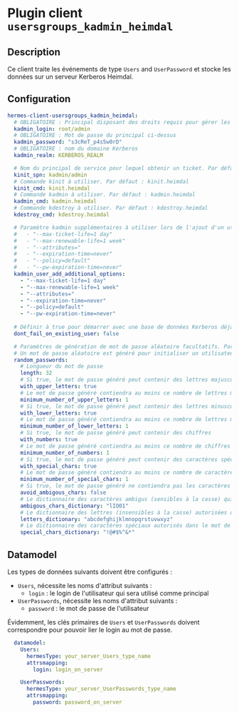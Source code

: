 <!--
Hermes : Change Data Capture (CDC) tool from any source(s) to any target
Copyright (C) 2024 INSA Strasbourg

This file is part of Hermes.

Hermes is free software: you can redistribute it and/or modify
it under the terms of the GNU General Public License as published by
the Free Software Foundation, either version 3 of the License, or
(at your option) any later version.

Hermes is distributed in the hope that it will be useful,
but WITHOUT ANY WARRANTY; without even the implied warranty of
MERCHANTABILITY or FITNESS FOR A PARTICULAR PURPOSE. See the
GNU General Public License for more details.

You should have received a copy of the GNU General Public License
along with Hermes. If not, see <https://www.gnu.org/licenses/>.
-->

# Plugin client `usersgroups_kadmin_heimdal`

## Description

Ce client traite les événements de type `Users` and `UserPassword` et stocke les données sur un serveur Kerberos Heimdal.

## Configuration

```yaml
hermes-client-usersgroups_kadmin_heimdal:
  # OBLIGATOIRE : Principal disposant des droits requis pour gérer les utilisateurs et les mots de passe dans kadmin
  kadmin_login: root/admin
  # OBLIGATOIRE : Mot de passe du principal ci-dessus
  kadmin_password: "s3cReT_p4s5w0rD"
  # OBLIGATOIRE : nom du domaine Kerberos
  kadmin_realm: KERBEROS_REALM

  # Nom du principal de service pour lequel obtenir un ticket. Par défaut : kadmin/admin
  kinit_spn: kadmin/admin
  # Commande kinit à utiliser. Par défaut : kinit.heimdal
  kinit_cmd: kinit.heimdal
  # Commande kadmin à utiliser. Par défaut : kadmin.heimdal
  kadmin_cmd: kadmin.heimdal
  # Commande kdestroy à utiliser. Par défaut : kdestroy.heimdal
  kdestroy_cmd: kdestroy.heimdal

  # Paramètre kadmin supplémentaires à utiliser lors de l'ajout d'un utilisateur. Doit être une liste de chaînes. Valeur par défaut :
  #   - "--max-ticket-life=1 day"
  #   - "--max-renewable-life=1 week"
  #   - "--attributes="
  #   - "--expiration-time=never"
  #   - "--policy=default"
  #   - "--pw-expiration-time=never"
  kadmin_user_add_additional_options:
    - "--max-ticket-life=1 day"
    - "--max-renewable-life=1 week"
    - "--attributes="
    - "--expiration-time=never"
    - "--policy=default"
    - "--pw-expiration-time=never"
  
  # Définir à true pour démarrer avec une base de données Kerberos déjà remplie. Valeur par défaut : false
  dont_fail_on_existing_user: false

  # Paramètres de génération de mot de passe aléatoire facultatifs. Par défaut : les valeurs spécifiées ci-dessous
  # Un mot de passe aléatoire est généré pour initialiser un utilisateur dont le mot de passe n'est pas encore disponible
  random_passwords:
    # Longueur du mot de passe
    length: 32
    # Si true, le mot de passe généré peut contenir des lettres majuscules
    with_upper_letters: true
    # Le mot de passe généré contiendra au moins ce nombre de lettres majuscules
    minimum_number_of_upper_letters: 1
    # Si true, le mot de passe généré peut contenir des lettres minuscules
    with_lower_letters: true
    # Le mot de passe généré contiendra au moins ce nombre de lettres minuscules
    minimum_number_of_lower_letters: 1
    # Si true, le mot de passe généré peut contenir des chiffres
    with_numbers: true
    # Le mot de passe généré contiendra au moins ce nombre de chiffres
    minimum_number_of_numbers: 1
    # Si true, le mot de passe généré peut contenir des caractères spéciaux
    with_special_chars: true
    # Le mot de passe généré contiendra au moins ce nombre de caractères spéciaux
    minimum_number_of_special_chars: 1
    # Si true, le mot de passe généré ne contiendra pas les caractères spécifiés dans 'ambigous_chars_dictionary'
    avoid_ambigous_chars: false
    # Le dictionnaire des caractères ambigus (sensibles à la casse) qui peuvent être interdits dans le mot de passe, même si certains sont présents dans d'autres dictionnaires
    ambigous_chars_dictionary: "lIO01"
    # Le dictionnaire des lettres (insensibles à la casse) autorisées dans le mot de passe
    letters_dictionary: "abcdefghijklmnopqrstuvwxyz"
    # Le dictionnaire des caractères spéciaux autorisés dans le mot de passe
    special_chars_dictionary: "!@#$%^&*"
```

## Datamodel

Les types de données suivants doivent être configurés :

- `Users`, nécessite les noms d'attribut suivants :
  - `login` : le login de l'utilisateur qui sera utilisé comme principal
- `UserPasswords`, nécessite les noms d'attribut suivants :
  - `password` : le mot de passe de l'utilisateur

Évidemment, les clés primaires de `Users` et `UserPasswords` doivent correspondre pour pouvoir lier le login au mot de passe.

```yaml
  datamodel:
    Users:
      hermesType: your_server_Users_type_name
      attrsmapping:
        login: login_on_server

    UserPasswords:
      hermesType: your_server_UserPasswords_type_name
      attrsmapping:
        password: password_on_server
```
